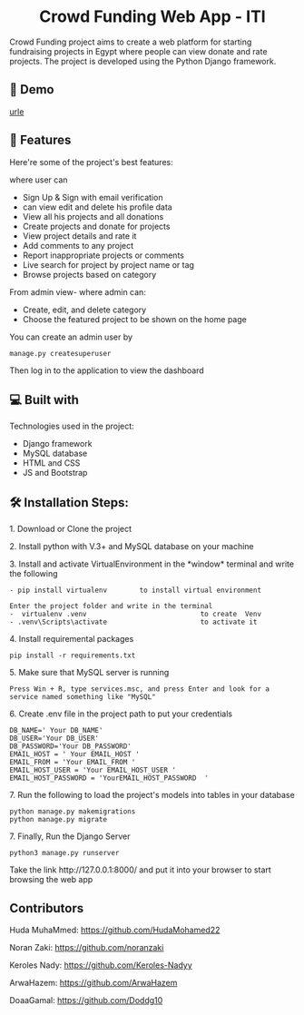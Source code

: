 <h1 align="center" id="title">Crowd Funding Web App - ITI</h1>

<p id="description">Crowd Funding project aims to create a web platform for starting fundraising projects in Egypt where people can view donate and rate projects. The project is developed using the Python Django framework.</p>
<h2>🚀 Demo</h2>

[urle](urle)

  
  
<h2>🧐 Features</h2>

Here're some of the project's best features:

where user can 
*   Sign Up & Sign with email verification
*   can view edit and delete his profile data
*   View all his projects and all donations
*   Create projects and donate for projects
*   View project details and rate it
*   Add comments to any project
*   Report inappropriate projects or comments
*   Live search for project by project name or tag
*   Browse projects based on category

From admin view- where admin can:
*   Create, edit, and delete category
*   Choose the featured project to be shown on the home page

You can create an admin user by

```
manage.py createsuperuser
```
Then log in to the application to view the dashboard
<h2>💻 Built with</h2>

Technologies used in the project:

*   Django framework
*   MySQL database
*   HTML and CSS
*   JS and Bootstrap
<h2>🛠️ Installation Steps:</h2>

<p>1. Download or Clone the project</p>

<p>2. Install python with V.3+ and MySQL database on your machine</p>

<p>3. Install and activate VirtualEnvironment in the *window* terminal and write the following </p>

```
- pip install virtualenv        to install virtual environment 

Enter the project folder and write in the terminal 
-  virtualenv .venv                            to create  Venv    
- .venv\Scripts\activate                       to activate it 

```
<p>4. Install requiremental packages</p>

```
pip install -r requirements.txt 
```
<p>5. Make sure that MySQL server is running  </p>

```
Press Win + R, type services.msc, and press Enter and look for a service named something like "MySQL"
```
<p>6. Create .env file in the project path to put your credentials</p>

```
DB_NAME=' Your DB_NAME'
DB_USER='Your DB_USER'
DB_PASSWORD='Your DB_PASSWORD'
EMAIL_HOST = ' Your EMAIL_HOST '
EMAIL_FROM = 'Your EMAIL_FROM '
EMAIL_HOST_USER = 'Your EMAIL_HOST_USER '
EMAIL_HOST_PASSWORD = 'YourEMAIL_HOST_PASSWORD  '
```

<p>7. Run the following to load the project's models into tables in your database</p>

```
python manage.py makemigrations
python manage.py migrate
```
<p>7. Finally, Run the Django Server</p>

```
python3 manage.py runserver
```
<p>Take the link http://127.0.0.1:8000/ and put it into your browser to start browsing the web app </p>

<h2>Contributors</h2>

Huda MuhaMmed: https://github.com/HudaMohamed22

 Noran Zaki: https://github.com/noranzaki

Keroles Nady: https://github.com/Keroles-Nadyy

ArwaHazem: https://github.com/ArwaHazem

DoaaGamal: https://github.com/Doddg10
